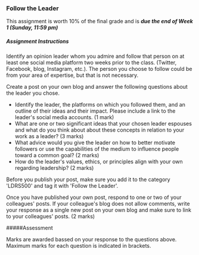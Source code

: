 ### Follow the Leader

This assignment is worth 10% of the final grade and is _**due the end of Week 1 (Sunday, 11:59 pm)**_



##### Assignment Instructions

Identify an opinion leader whom you admire and follow that person on at least one social media platform two weeks prior to the class. \(Twitter, Facebook, blog, Instagram, etc.\). The person you choose to follow could be from your area of expertise, but that is not necessary.

Create a post on your own blog and answer the following questions about the leader you chose.

* Identify the leader, the platforms on which you followed them, and an outline of their ideas and their impact. Please include a link to the leader's social media accounts. \(1 mark\)
* What are one or two significant ideas that your chosen leader espouses and what do you think about about these concepts in relation to your work as a leader? \(3 marks\)
* What advice would you give the leader on how to better motivate followers or use the capabilities of the medium to influence people toward a common goal? \(2 marks\)
* How do the leader's values, ethics, or principles align with your own regarding leadership? \(2 marks\)

Before you publish your post, make sure you add it to the category 'LDRS500' and tag it with 'Follow the Leader'.

Once you have published your own post, respond to one or two of your colleagues' posts. If your colleague's blog does not allow comments, write your response as a single new post on your own blog and make sure to link to your colleagues' posts. \(2 marks\)

#####Assessment

Marks are awarded bassed on your response to the questions above. Maximum marks for each question is indicated in brackets.  



